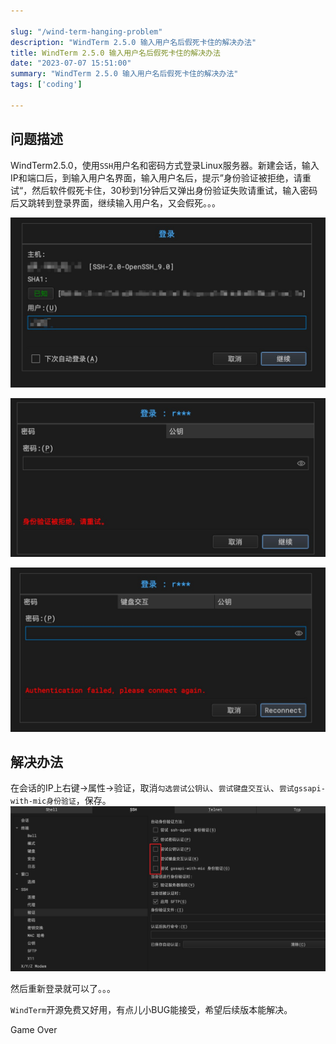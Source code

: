 ```yaml
---

slug: "/wind-term-hanging-problem"
description: "WindTerm 2.5.0 输入用户名后假死卡住的解决办法"
title: WindTerm 2.5.0 输入用户名后假死卡住的解决办法
date: "2023-07-07 15:51:00"
summary: "WindTerm 2.5.0 输入用户名后假死卡住的解决办法"
tags: ['coding']

---
```

## 问题描述

WindTerm2.5.0，使用`SSH`用户名和密码方式登录Linux服务器。新建会话，输入IP和端口后，到输入用户名界面，输入用户名后，提示”身份验证被拒绝，请重试“，然后软件假死卡住，30秒到1分钟后又弹出身份验证失败请重试，输入密码后又跳转到登录界面，继续输入用户名，又会假死。。。

![1.jpg](./1.jpg)

![2.jpg](./2.jpg)

![3.jpg](./3.jpg)

## 解决办法

在会话的IP上右键->属性->验证，取消`勾选尝试公钥认`、`尝试键盘交互认`、`尝试gssapi-with-mic身份验证`，保存。
![034b80c250eae9f2bf9b4f14c74df9cf.png](0892dc87d0174c26b5c71b6a0b193bf4.png)

然后重新登录就可以了。。。

`WindTerm`开源免费又好用，有点儿小BUG能接受，希望后续版本能解决。

Game Over